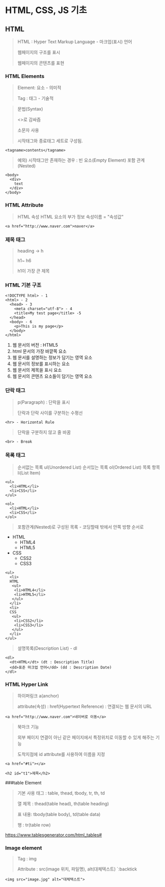 # HTML, CSS, JS 기초

## HTML

> HTML : Hyper Text Markup Language - 마크업(표시) 언어 
> 
> 웹페이지의 구조를 표시
> 
> 웹페이지의 콘텐츠를 표현

### HTML Elements

> Element: 요소 - 의미적
> 
> Tag : 태그 - 기술적  

> 문법(Syntax)
> 
> <>로 감싸즘
> 
> 소문자 사용
> 
> 시작태그와 종료태그 세트로 구성됨.
```
<tagname>contents</tagname>
```

> 예외) 시작태그만 존재하는 경우 : 빈 요소(Empty Element)
> 포함 관계(Nested)
```
<body> 
  <div>
    text
  </div>
</body>
```

### HTML Attribute

> HTML 속성
> HTML 요소의 부가 정보
> 속성이름 = "속성값"

```
<a href="http://www.naver.com">naver</a> 
```

### 제목 태그

> heading -> h
> 
> h1~ h6
> 
> h1이 가장 큰 제목


### HTML 기본 구조

```
<!DOCTYPE html> - 1
<html> - 2
  <head> - 3
    <meta charset="utf-8"> - 4
    <title>My test page</title> -5
  </head>
  <body> - 6
    <p>This is my page</p>
  </body>
</html>
```

1. 웹 문서의 버전 : HTML5
2. html 문서의 가장 바깥쪽 요소
3. 웹 문서를 설명하는 정보가 담기는 영역 요소
4. 웹 문서의 정보를 표시하는 요소
5. 웹 문서의 제목을 표시 요소
6. 웹 문서의 콘텐츠 요소들이 담기는 영역 요소

### 단락 태그

> p(Paragraph) : 단락을 표시
>
> 단락과 단락 사이를 구분하는 수평선
```
<hr> - Horizontal Rule
```
> 단락을 구분하지 않고 줄 바꿈
```
<br> - Break 
```
### 목록 태그

> 순서없는 목록 ul(Unordered List)
> 순서있는 목록 ol(Ordered List)
> 목록 항목 li(List Item)

```
<ul>
  <li>HTML</li>
  <li>CSS</li>
</ul>

<ol>
  <li>HTML</li>
  <li>CSS</li>
</ol>
```
> 포함관계(Nested)로 구성된 목록 - 코딩할때 밖에서 안쪽 방향 순서로 
- HTML
  - HTML4
  - HTML5
- CSS
  - CSS2
  - CSS3
```
<ul>
  <li>
  HTML
   <ul>
    <li>HTML4</li>
    <li>HTML5</li>
   </ul>
  </li>
  <li>
  CSS
   <ul>
    <li>CSS2</li>
    <li>CSS3</li>
   </ul>
  </li>
</ul>
```

> 설명목록(Description List) - dl

```
<dl>
  <dt>HTML</dt> (dt : Description Title)
  <dd>표준 마크업 언어</dd> (dd : Description Date)
</dl>
```

### HTML Hyper Link

> 하이퍼링크 a(anchor)
> 
> attribute(속성) : href(Hypertext Reference) : 연결되는 웹 문서의 URL
```
<a href="http://www.naver.com">네이버로 이동</a>
```
> 북마크 기능
>
> 외부 페이지 연결이 아닌 같은 페이지에서 특정위치로 이동할 수 있게 해주는 기능
>
> 도착지점에 id attribute를 사용하여 이름을 지정
```
<a href="#ti"></a>
```
```
<h2 id="t1">제목</h2>
```
###table Element

> 기본 사용 태그 : table, thead, tbody, tr, th, td
> 
> 열 제목 : thead(table head), th(table heading)
> 
> 표 내용: tbody(table body), td(table data)
>
>  행 : tr(table row)

https://www.tablesgenerator.com/html_tables#


### Image element
> Tag : img
> 
> Attribute : src(image  위치, 파일명), alt(대체텍스트)
`:backtick
```
<img src="image.jpg" alt="대체텍스트">
```



